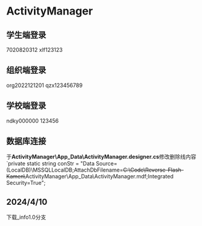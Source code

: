 # ActivityManager
## 学生端登录
7020820312
xlf123123
## 组织端登录
org2022121201
qzx123456789
## 学校端登录
ndky000000
123456
## 数据库连接
于**ActivityManager\App_Data\ActivityManager.designer.cs**修改删除线内容
`private static string conStr = "Data Source=(LocalDB)\\MSSQLLocalDB;AttachDbFilename=~~C:\\Code\\Reverse-Flash-Kamen\\~~ActivityManager\\App_Data\\ActivityManager.mdf;Integrated Security=True";
## 2024/4/10
下载_info1.0分支
